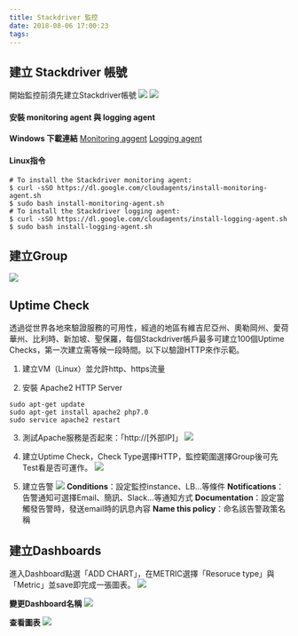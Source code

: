 ```yaml
---
title: Stackdriver 監控
date: 2018-08-06 17:00:23
tags:
---
```

## 建立 Stackdriver 帳號
開始監控前須先建立Stackdriver帳號
![](/img/Account-1.png)
![](/img/Account-2.png)

#### 安裝 monitoring agent 與 logging agent
**Windows 下載連結**
[Monitoring aggent](https://repo.stackdriver.com/windows/StackdriverMonitoring-GCM-46.exe)
[Logging agent](https://dl.google.com/cloudagents/windows/StackdriverLogging-v1-8.exe)


#### Linux指令
```
# To install the Stackdriver monitoring agent:
$ curl -sSO https://dl.google.com/cloudagents/install-monitoring-agent.sh
$ sudo bash install-monitoring-agent.sh
# To install the Stackdriver logging agent:
$ curl -sSO https://dl.google.com/cloudagents/install-logging-agent.sh
$ sudo bash install-logging-agent.sh
```

## 建立Group
![](/img/Group.png)

## Uptime Check
透過從世界各地來驗證服務的可用性，經過的地區有維吉尼亞州、奧勒岡州、愛荷華州、比利時、新加坡、聖保羅，每個Stackdriver帳戶最多可建立100個Uptime Checks，第一次建立需等候一段時間。以下以驗證HTTP來作示範。

1. 建立VM（Linux）並允許http、https流量

2. 安裝 Apache2 HTTP Server
```
sudo apt-get update
sudo apt-get install apache2 php7.0
sudo service apache2 restart
```

3. 測試Apache服務是否起來：「http://[外部IP]」
![](/img/Apache.png)

4. 建立Uptime Check，Check Type選擇HTTP，監控範圍選擇Group後可先Test看是否可運作。
![](/img/Uptimecheck.png)

5. 建立告警
![](/img/alert.png)
**Conditions**：設定監控instance、LB...等條件
**Notifications**：告警通知可選擇Email、簡訊、Slack…等通知方式
**Documentation**：設定當觸發告警時，發送email時的訊息內容
**Name this policy**：命名該告警政策名稱

## 建立Dashboards
進入Dashboard點選「ADD CHART」，在METRIC選擇「Resoruce type」與「Metric」並save即完成一張圖表。
![](/img/dashboard.png)

**變更Dashboard名稱**
![](/img/dashboard-2.png)

**查看圖表**
![](img/dashboard-1.png)